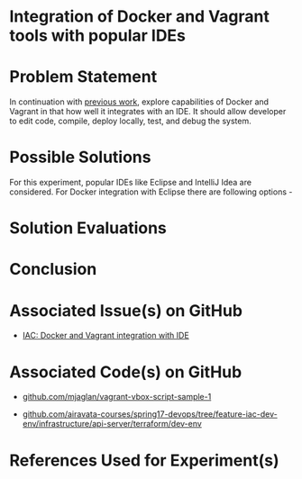 # Integration of Docker and Vagrant tools with popular IDEs 

# Problem Statement
In continuation with [previous work](./dev-environment.md), explore capabilities of Docker and Vagrant in that how well it integrates with an IDE. It should allow developer to edit code, compile, deploy locally, test, and debug the system.

# Possible Solutions
For this experiment, popular IDEs like Eclipse and IntelliJ Idea are considered. For Docker integration with Eclipse there are following options - 



# Solution Evaluations


# Conclusion


# Associated Issue(s) on GitHub
- [IAC: Docker and Vagrant integration with IDE](https://github.com/airavata-courses/spring17-devops/issues/8)


# Associated Code(s) on GitHub
- [github.com/mjaglan/vagrant-vbox-script-sample-1](https://github.com/mjaglan/vagrant-vbox-script-sample-1)

- [github.com/airavata-courses/spring17-devops/tree/feature-iac-dev-env/infrastructure/api-server/terraform/dev-env](https://github.com/airavata-courses/spring17-devops/tree/feature-iac-dev-env/infrastructure/api-server/terraform/dev-env)

 
# References Used for Experiment(s)



